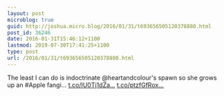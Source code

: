 ```yaml
---
layout: post
microblog: true
guid: http://joshua.micro.blog/2016/01/31/t693656505120378880.html
post_id: 36246
date: 2016-01-31T15:46:12+1100
lastmod: 2019-07-30T17:41:25+1100
type: post
url: /2016/01/31/t693656505120378880.html
---
```

The least I can do is indoctrinate @heartandcolour's spawn so she grows up an #Apple fangi… [t.co/IU0Tj1dZa...](https://t.co/IU0Tj1dZaX) [t.co/ptzfGfRox...](https://t.co/ptzfGfRoxW)
